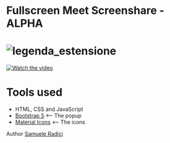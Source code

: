 Fullscreen Meet Screenshare - ALPHA
=======
![legenda_estensione](https://i.imgur.com/FcDL8li.png)
=======
[![Watch the video](https://i.imgur.com/iGjaRVK.png)](https://i.imgur.com/cAPFId9.mp4)

# Tools used #
* HTML, CSS and JavaScript
* [Bootstrap 5](https://getbootstrap.com/docs/5.0/getting-started/introduction/) <-- The popup
* [Material Icons](https://fonts.google.com/icons) <-- The icons



Author [Samuele Radici](https://www.instagram.com/kio.jar/?hl=it)
